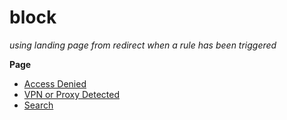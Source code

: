 # block

*using landing page from redirect when a rule has been triggered*

**Page**
- [Access Denied](https://cssmfc.github.io/block/access-denied.html)
- [VPN or Proxy Detected](https://cssmfc.github.io/block/vpn-proxy.html)
- [Search](https://cssmfc.github.io/block/search.html)

